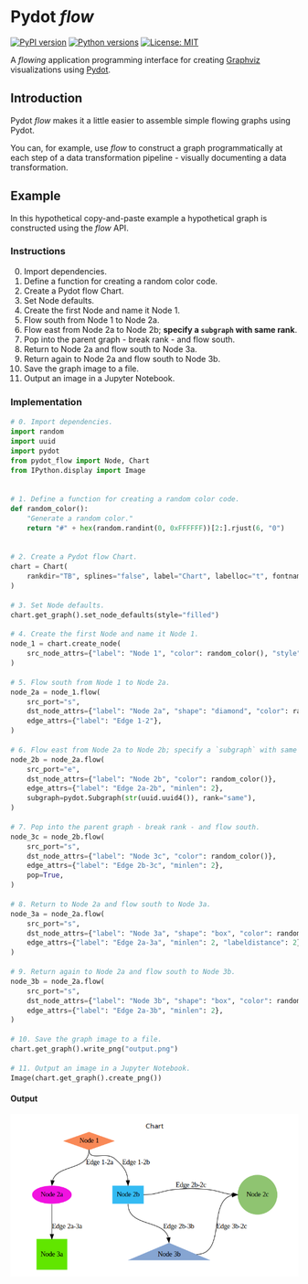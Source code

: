 # Pydot _flow_

[![PyPI version](https://img.shields.io/pypi/v/pydot-flow.svg)](https://pypi.org/project/pydot-flow/)
[![Python versions](https://img.shields.io/pypi/pyversions/pydot-flow.svg)](https://pypi.org/project/pydot-flow/)
[![License: MIT](https://img.shields.io/badge/License-MIT-blue.svg)](LICENSE)

A _flowing_ application programming interface for creating [Graphviz](https://graphviz.org/) visualizations using [Pydot](https://github.com/pydot/pydot).

## Introduction

Pydot _flow_ makes it a little easier to assemble simple flowing graphs using Pydot.

You can, for example, use _flow_ to construct a graph programmatically at each step of a data transformation pipeline - visually documenting a data transformation.

## Example

In this hypothetical copy-and-paste example a hypothetical graph is constructed using the _flow_ API.

### Instructions

0. Import dependencies.
1. Define a function for creating a random color code.
2. Create a Pydot flow Chart.
3. Set Node defaults.
4. Create the first Node and name it Node 1.
5. Flow south from Node 1 to Node 2a.
6. Flow east from Node 2a to Node 2b; **specify a `subgraph` with same rank**.
7. Pop into the parent graph - break rank - and flow south.
8. Return to Node 2a and flow south to Node 3a.
9. Return again to Node 2a and flow south to Node 3b.
10. Save the graph image to a file.
11. Output an image in a Jupyter Notebook.

### Implementation

```python
# 0. Import dependencies.
import random
import uuid
import pydot
from pydot_flow import Node, Chart
from IPython.display import Image


# 1. Define a function for creating a random color code.
def random_color():
    "Generate a random color."
    return "#" + hex(random.randint(0, 0xFFFFFF))[2:].rjust(6, "0")


# 2. Create a Pydot flow Chart.
chart = Chart(
    rankdir="TB", splines="false", label="Chart", labelloc="t", fontname="Sans", pad=0.2
)

# 3. Set Node defaults.
chart.get_graph().set_node_defaults(style="filled")

# 4. Create the first Node and name it Node 1.
node_1 = chart.create_node(
    src_node_attrs={"label": "Node 1", "color": random_color(), "style": "filled"}
)

# 5. Flow south from Node 1 to Node 2a.
node_2a = node_1.flow(
    src_port="s",
    dst_node_attrs={"label": "Node 2a", "shape": "diamond", "color": random_color()},
    edge_attrs={"label": "Edge 1-2"},
)

# 6. Flow east from Node 2a to Node 2b; specify a `subgraph` with same rank.
node_2b = node_2a.flow(
    src_port="e",
    dst_node_attrs={"label": "Node 2b", "color": random_color()},
    edge_attrs={"label": "Edge 2a-2b", "minlen": 2},
    subgraph=pydot.Subgraph(str(uuid.uuid4()), rank="same"),
)

# 7. Pop into the parent graph - break rank - and flow south.
node_3c = node_2b.flow(
    src_port="s",
    dst_node_attrs={"label": "Node 3c", "color": random_color()},
    edge_attrs={"label": "Edge 2b-3c", "minlen": 2},
    pop=True,
)

# 8. Return to Node 2a and flow south to Node 3a.
node_3a = node_2a.flow(
    src_port="s",
    dst_node_attrs={"label": "Node 3a", "shape": "box", "color": random_color()},
    edge_attrs={"label": "Edge 2a-3a", "minlen": 2, "labeldistance": 2},
)

# 9. Return again to Node 2a and flow south to Node 3b.
node_3b = node_2a.flow(
    src_port="s",
    dst_node_attrs={"label": "Node 3b", "shape": "box", "color": random_color()},
    edge_attrs={"label": "Edge 2a-3b", "minlen": 2},
)

# 10. Save the graph image to a file.
chart.get_graph().write_png("output.png")

# 11. Output an image in a Jupyter Notebook.
Image(chart.get_graph().create_png())
```

#### Output

<img src="https://raw.githubusercontent.com/faranalytics/pydot-flow/refs/heads/main/output.png"/>
